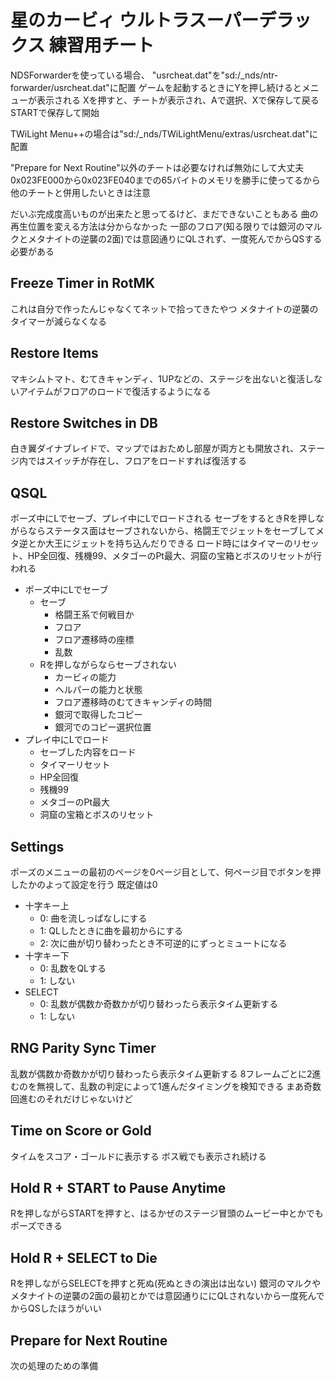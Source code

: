 # 星のカービィ ウルトラスーパーデラックス 練習用チート

NDSForwarderを使っている場合、 "usrcheat.dat"を"sd:/_nds/ntr-forwarder/usrcheat.dat"に配置
ゲームを起動するときにYを押し続けるとメニューが表示される
Xを押すと、チートが表示され、Aで選択、Xで保存して戻る
STARTで保存して開始

TWiLight Menu++の場合は"sd:/_nds/TWiLightMenu/extras/usrcheat.dat"に配置

"Prepare for Next Routine"以外のチートは必要なければ無効にして大丈夫
0x023FE000から0x023FE040までの65バイトのメモリを勝手に使ってるから他のチートと併用したいときは注意

だいぶ完成度高いものが出来たと思ってるけど、まだできないこともある
曲の再生位置を変える方法は分からなかった
一部のフロア(知る限りでは銀河のマルクとメタナイトの逆襲の2面)では意図通りにQLされず、一度死んでからQSする必要がある

## Freeze Timer in RotMK

これは自分で作ったんじゃなくてネットで拾ってきたやつ
メタナイトの逆襲のタイマーが減らなくなる

## Restore Items

マキシムトマト、むてきキャンディ、1UPなどの、ステージを出ないと復活しないアイテムがフロアのロードで復活するようになる

## Restore Switches in DB

白き翼ダイナブレイドで、マップではおためし部屋が両方とも開放され、ステージ内ではスイッチが存在し、フロアをロードすれば復活する

## QSQL

ポーズ中にLでセーブ、プレイ中にLでロードされる
セーブをするときRを押しながらならステータス面はセーブされないから、格闘王でジェットをセーブしてメタ逆とか大王にジェットを持ち込んだりできる
ロード時にはタイマーのリセット、HP全回復、残機99、メタゴーのPt最大、洞窟の宝箱とボスのリセットが行われる

- ポーズ中にLでセーブ
  - セーブ
    - 格闘王系で何戦目か
    - フロア
    - フロア遷移時の座標
    - 乱数
  - Rを押しながらならセーブされない
    - カービィの能力
    - ヘルパーの能力と状態
    - フロア遷移時のむてきキャンディの時間
    - 銀河で取得したコピー
    - 銀河でのコピー選択位置
- プレイ中にLでロード
  - セーブした内容をロード
  - タイマーリセット
  - HP全回復
  - 残機99
  - メタゴーのPt最大
  - 洞窟の宝箱とボスのリセット

## Settings
  
ポーズのメニューの最初のページを0ページ目として、何ページ目でボタンを押したかのよって設定を行う
既定値は0

- 十字キー上
  - 0: 曲を流しっぱなしにする
  - 1: QLしたときに曲を最初からにする
  - 2: 次に曲が切り替わったとき不可逆的にずっとミュートになる
- 十字キー下
  - 0: 乱数をQLする
  - 1: しない
- SELECT
  - 0: 乱数が偶数か奇数かが切り替わったら表示タイム更新する
  - 1: しない

## RNG Parity Sync Timer

乱数が偶数か奇数かが切り替わったら表示タイム更新する
8フレームごとに2進むのを無視して、乱数の判定によって1進んだタイミングを検知できる
まあ奇数回進むのそれだけじゃないけど

## Time on Score or Gold

タイムをスコア・ゴールドに表示する
ボス戦でも表示され続ける

## Hold R + START to Pause Anytime

Rを押しながらSTARTを押すと、はるかぜのステージ冒頭のムービー中とかでもポーズできる

## Hold R + SELECT to Die

Rを押しながらSELECTを押すと死ぬ(死ぬときの演出は出ない)
銀河のマルクやメタナイトの逆襲の2面の最初とかでは意図通りににQLされないから一度死んでからQSしたほうがいい

## Prepare for Next Routine

次の処理のための準備
